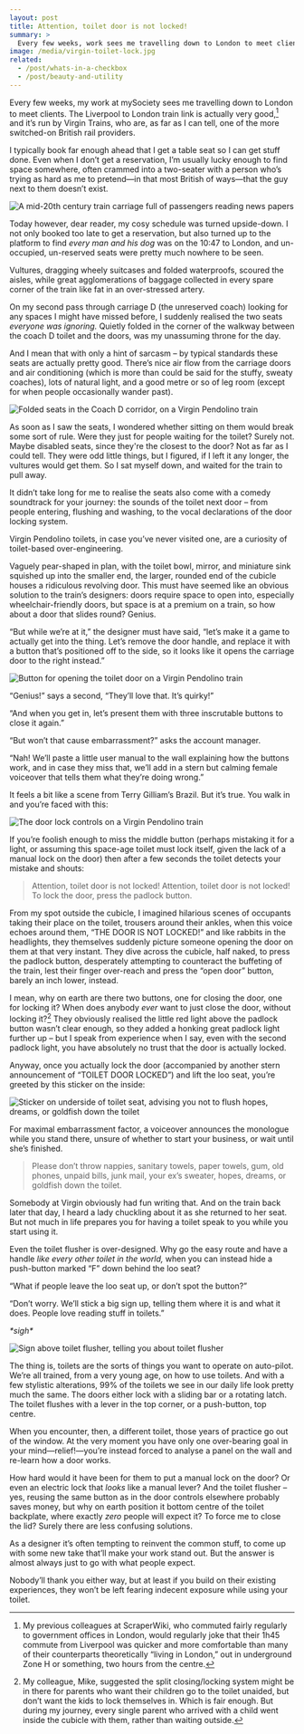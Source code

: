 ```yaml
---
layout: post
title: Attention, toilet door is not locked!
summary: >
  Every few weeks, work sees me travelling down to London to meet clients. This week my cosy schedule was turned upside-down, and I discovered the weird world of Virgin Pendolino toilets.
image: /media/virgin-toilet-lock.jpg
related:
  - /post/whats-in-a-checkbox
  - /post/beauty-and-utility
---
```


Every few weeks, my work at mySociety sees me travelling down to London to meet clients. The Liverpool to London train link is actually very good,[^1] and it’s run by Virgin Trains, who are, as far as I can tell, one of the more switched-on British rail providers.

I typically book far enough ahead that I get a table seat so I can get stuff done. Even when I don’t get a reservation, I’m usually lucky enough to find space somewhere, often crammed into a two-seater with a person who’s trying as hard as me to pretend—in that most British of ways—that the guy next to them doesn’t exist.

![A mid-20th century train carriage full of passengers reading news papers](/media/antisocial-train-passengers.jpg)

Today however, dear reader, my cosy schedule was turned upside-down. I not only booked too late to get a reservation, but also turned up to the platform to find *every man and his dog* was on the 10:47 to London, and un-occupied, un-reserved seats were pretty much nowhere to be seen.

Vultures, dragging wheely suitcases and folded waterproofs, scoured the aisles, while great agglomerations of baggage collected in every spare corner of the train like fat in an over-stressed artery.

On my second pass through carriage D (the unreserved coach) looking for any spaces I might have missed before, I suddenly realised the two seats *everyone was ignoring.* Quietly folded in the corner of the walkway between the coach D toilet and the doors, was my unassuming throne for the day.

And I mean that with only a hint of sarcasm – by typical standards these seats are actually pretty good. There’s nice air flow from the carriage doors and air conditioning (which is more than could be said for the stuffy, sweaty coaches), lots of natural light, and a good metre or so of leg room (except for when people occasionally wander past).

![Folded seats in the Coach D corridor, on a Virgin Pendolino train](/media/virgin-toilet-corridor.jpg)

As soon as I saw the seats, I wondered whether sitting on them would break some sort of rule. Were they just for people waiting for the toilet? Surely not. Maybe disabled seats, since they're the closest to the door? Not as far as I could tell. They were odd little things, but I figured, if I left it any longer, the vultures would get them. So I sat myself down, and waited for the train to pull away.

It didn’t take long for me to realise the seats also come with a comedy soundtrack for your journey: the sounds of the toilet next door – from people entering, flushing and washing, to the vocal declarations of the door locking system.

Virgin Pendolino toilets, in case you’ve never visited one, are a curiosity of toilet-based over-engineering.

Vaguely pear-shaped in plan, with the toilet bowl, mirror, and miniature sink squished up into the smaller end, the larger, rounded end of the cubicle houses a ridiculous revolving door. This must have seemed like an obvious solution to the train’s designers: doors require space to open into, especially wheelchair-friendly doors, but space is at a premium on a train, so how about a door that slides round? Genius.

“But while we’re at it,” the designer must have said, “let’s make it a game to actually get into the thing. Let’s remove the door handle, and replace it with a button that’s positioned off to the side, so it looks like it opens the carriage door to the right instead.”

![Button for opening the toilet door on a Virgin Pendolino train](/media/virgin-toilet-door.jpg)

“Genius!” says a second, “They’ll love that. It’s quirky!”

“And when you get in, let’s present them with three inscrutable buttons to close it again.”

“But won’t that cause embarrassment?” asks the account manager.

“Nah! We’ll paste a little user manual to the wall explaining how the buttons work, and in case they miss that, we’ll add in a stern but calming female voiceover that tells them what they’re doing wrong.”

It feels a bit like a scene from Terry Gilliam’s Brazil. But it’s true. You walk in and you’re faced with this:

![The door lock controls on a Virgin Pendolino train](/media/virgin-toilet-lock.jpg)

If you’re foolish enough to miss the middle button (perhaps mistaking it for a light, or assuming this space-age toilet must lock itself, given the lack of a manual lock on the door) then after a few seconds the toilet detects your mistake and shouts:

> Attention, toilet door is not locked! Attention, toilet door is not locked! To lock the door, press the padlock button.

From my spot outside the cubicle, I imagined hilarious scenes of occupants taking their place on the toilet, trousers around their ankles, when this voice echoes around them, “THE DOOR IS NOT LOCKED!” and like rabbits in the headlights, they themselves suddenly picture someone opening the door on them at that very instant. They dive across the cubicle, half naked, to press the padlock button, desperately attempting to counteract the buffeting of the train, lest their finger over-reach and press the “open door” button, barely an inch lower, instead.

I mean, why on earth are there two buttons, one for closing the door, one for locking it? When does anybody *ever* want to just close the door, without locking it?[^2] They obviously realised the little red light above the padlock button wasn’t clear enough, so they added a honking great padlock light further up – but I speak from experience when I say, even with the second padlock light, you have absolutely no trust that the door is actually locked.

Anyway, once you actually lock the door (accompanied by another stern announcement of “TOILET DOOR LOCKED”) and lift the loo seat, you’re greeted by this sticker on the inside:

![Sticker on underside of toilet seat, advising you not to flush hopes, dreams, or goldfish down the toilet](/media/virgin-toilet-goldfish.jpg)

For maximal embarrassment factor, a voiceover announces the monologue while you stand there, unsure of whether to start your business, or wait until she’s finished.

> Please don’t throw nappies, sanitary towels, paper towels, gum, old phones, unpaid bills, junk mail, your ex’s sweater, hopes, dreams, or goldfish down the toilet.

Somebody at Virgin obviously had fun writing that. And on the train back later that day, I heard a lady chuckling about it as she returned to her seat. But not much in life prepares you for having a toilet speak to you while you start using it.

Even the toilet flusher is over-designed. Why go the easy route and have a handle *like every other toilet in the world,* when you can instead hide a push-button marked “F” down behind the loo seat?

“What if people leave the loo seat up, or don’t spot the button?”

“Don’t worry. We’ll stick a big sign up, telling them where it is and what it does. People love reading stuff in toilets.”

*\*sigh\**

![Sign above toilet flusher, telling you about toilet flusher](/media/virgin-toilet-flush.jpg)

The thing is, toilets are the sorts of things you want to operate on auto-pilot. We’re all trained, from a very young age, on how to use toilets. And with a few stylistic alterations, 99% of the toilets we see in our daily life look pretty much the same. The doors either lock with a sliding bar or a rotating latch. The toilet flushes with a lever in the top corner, or a push-button, top centre.

When you encounter, then, a different toilet, those years of practice go out of the window. At the very moment you have only one over-bearing goal in your mind—relief!—you’re instead forced to analyse a panel on the wall and re-learn how a door works.

How hard would it have been for them to put a manual lock on the door? Or even an electric lock that *looks* like a manual lever? And the toilet flusher – yes, reusing the same button as in the door controls elsewhere probably saves money, but why on earth position it bottom centre of the toilet backplate, where exactly *zero* people will expect it? To force me to close the lid? Surely there are less confusing solutions.

As a designer it’s often tempting to reinvent the common stuff, to come up with some new take that’ll make your work stand out. But the answer is almost always just to go with what people expect.

Nobody’ll thank you either way, but at least if you build on their existing experiences, they won’t be left fearing indecent exposure while using your toilet.


[^1]: My previous colleagues at ScraperWiki, who commuted fairly regularly to government offices in London, would regularly joke that their 1h45 commute from Liverpool was quicker and more comfortable than many of their counterparts theoretically “living in London,” out in underground Zone H or something, two hours from the centre.

[^2]: My colleague, Mike, suggested the split closing/locking system might be in there for parents who want their children go to the toilet unaided, but don’t want the kids to lock themselves in. Which is fair enough. But during my journey, every single parent who arrived with a child went inside the cubicle with them, rather than waiting outside.
